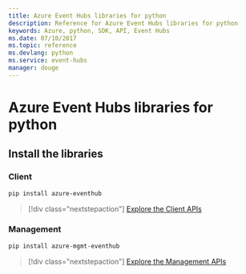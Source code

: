 ```yaml
---
title: Azure Event Hubs libraries for python
description: Reference for Azure Event Hubs libraries for python
keywords: Azure, python, SDK, API, Event Hubs
ms.date: 07/10/2017
ms.topic: reference
ms.devlang: python
ms.service: event-hubs
manager: douge
---
```

# Azure Event Hubs libraries for python

## Install the libraries


### Client

```bash
pip install azure-eventhub
```
> [!div class="nextstepaction"]
> [Explore the Client APIs](/python/api/overview/azure/eventhub-readme)


### Management

```bash
pip install azure-mgmt-eventhub
```
> [!div class="nextstepaction"]
> [Explore the Management APIs](/python/api/overview/azure/eventhubs/management)

